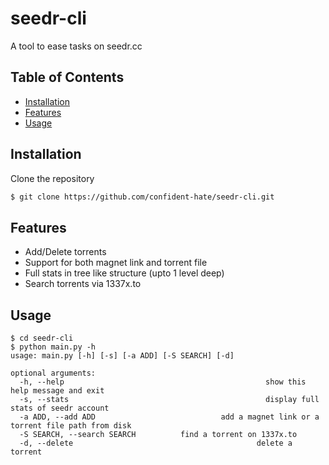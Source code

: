 # seedr-cli 
A tool to ease tasks on seedr.cc
## Table of Contents
  * [Installation](#installation)
  * [Features](#features)
  * [Usage](#usage)


## Installation
Clone the repository
```bash
$ git clone https://github.com/confident-hate/seedr-cli.git
```

## Features
  * Add/Delete torrents 
  * Support for both magnet link and torrent file
  * Full stats in tree like structure (upto 1 level deep)
  * Search torrents via 1337x.to
  
## Usage

```
$ cd seedr-cli
$ python main.py -h
usage: main.py [-h] [-s] [-a ADD] [-S SEARCH] [-d]

optional arguments:
  -h, --help                                             show this help message and exit
  -s, --stats                                            display full stats of seedr account
  -a ADD, --add ADD                            add a magnet link or a torrent file path from disk
  -S SEARCH, --search SEARCH          find a torrent on 1337x.to
  -d, --delete                                         delete a torrent
  
 ```
